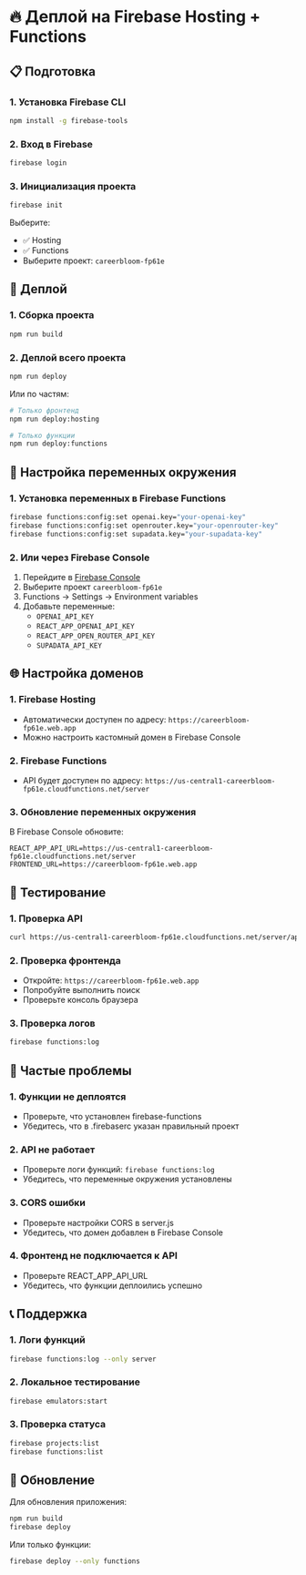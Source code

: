 # 🔥 Деплой на Firebase Hosting + Functions

## 📋 Подготовка

### 1. **Установка Firebase CLI**
```bash
npm install -g firebase-tools
```

### 2. **Вход в Firebase**
```bash
firebase login
```

### 3. **Инициализация проекта**
```bash
firebase init
```

Выберите:
- ✅ Hosting
- ✅ Functions
- Выберите проект: `careerbloom-fp61e`

## 🚀 Деплой

### 1. **Сборка проекта**
```bash
npm run build
```

### 2. **Деплой всего проекта**
```bash
npm run deploy
```

Или по частям:
```bash
# Только фронтенд
npm run deploy:hosting

# Только функции
npm run deploy:functions
```

## 🔧 Настройка переменных окружения

### 1. **Установка переменных в Firebase Functions**
```bash
firebase functions:config:set openai.key="your-openai-key"
firebase functions:config:set openrouter.key="your-openrouter-key"
firebase functions:config:set supadata.key="your-supadata-key"
```

### 2. **Или через Firebase Console**
1. Перейдите в [Firebase Console](https://console.firebase.google.com/)
2. Выберите проект `careerbloom-fp61e`
3. Functions → Settings → Environment variables
4. Добавьте переменные:
   - `OPENAI_API_KEY`
   - `REACT_APP_OPENAI_API_KEY`
   - `REACT_APP_OPEN_ROUTER_API_KEY`
   - `SUPADATA_API_KEY`

## 🌐 Настройка доменов

### 1. **Firebase Hosting**
- Автоматически доступен по адресу: `https://careerbloom-fp61e.web.app`
- Можно настроить кастомный домен в Firebase Console

### 2. **Firebase Functions**
- API будет доступен по адресу: `https://us-central1-careerbloom-fp61e.cloudfunctions.net/server`

### 3. **Обновление переменных окружения**
В Firebase Console обновите:
```env
REACT_APP_API_URL=https://us-central1-careerbloom-fp61e.cloudfunctions.net/server
FRONTEND_URL=https://careerbloom-fp61e.web.app
```

## 🧪 Тестирование

### 1. **Проверка API**
```bash
curl https://us-central1-careerbloom-fp61e.cloudfunctions.net/server/api/search?q=test
```

### 2. **Проверка фронтенда**
- Откройте: `https://careerbloom-fp61e.web.app`
- Попробуйте выполнить поиск
- Проверьте консоль браузера

### 3. **Проверка логов**
```bash
firebase functions:log
```

## 🚨 Частые проблемы

### 1. **Функции не деплоятся**
- Проверьте, что установлен firebase-functions
- Убедитесь, что в .firebaserc указан правильный проект

### 2. **API не работает**
- Проверьте логи функций: `firebase functions:log`
- Убедитесь, что переменные окружения установлены

### 3. **CORS ошибки**
- Проверьте настройки CORS в server.js
- Убедитесь, что домен добавлен в Firebase Console

### 4. **Фронтенд не подключается к API**
- Проверьте REACT_APP_API_URL
- Убедитесь, что функции деплоились успешно

## 📞 Поддержка

### 1. **Логи функций**
```bash
firebase functions:log --only server
```

### 2. **Локальное тестирование**
```bash
firebase emulators:start
```

### 3. **Проверка статуса**
```bash
firebase projects:list
firebase functions:list
```

## 🔄 Обновление

Для обновления приложения:
```bash
npm run build
firebase deploy
```

Или только функции:
```bash
firebase deploy --only functions
```



